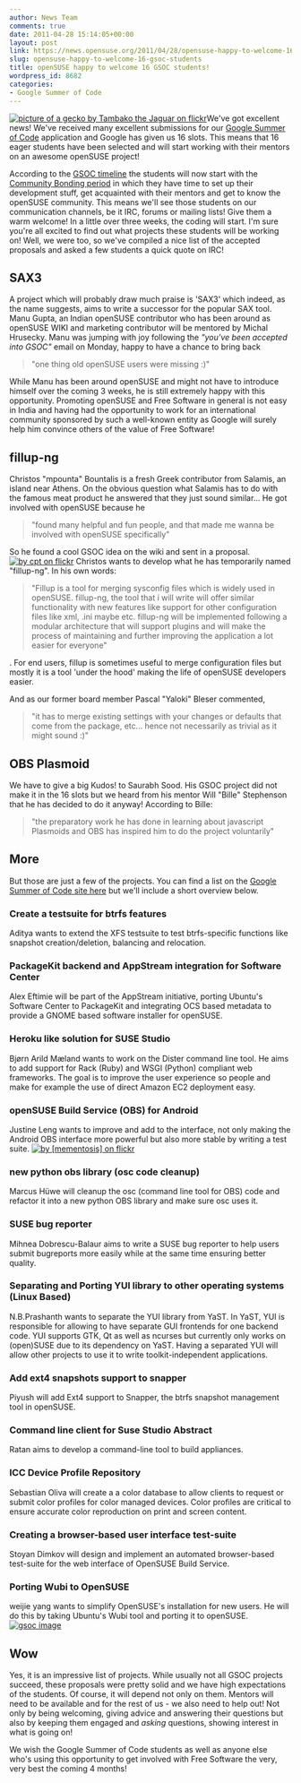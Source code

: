 ```yaml
---
author: News Team
comments: true
date: 2011-04-28 15:14:05+00:00
layout: post
link: https://news.opensuse.org/2011/04/28/opensuse-happy-to-welcome-16-gsoc-students/
slug: opensuse-happy-to-welcome-16-gsoc-students
title: openSUSE happy to welcome 16 GSOC students!
wordpress_id: 8682
categories:
- Google Summer of Code
---
```


[![picture of a gecko by Tambako the Jaguar on flickr](/wp-content/uploads/2011/04/Tambako-the-Jaguar.jpg)](//news.opensuse.org/2011/04/28/opensuse-happy-to-welcome-16-gsoc-students/tambako-the-jaguar/)We've got excellent news! We've received many excellent submissions for our [Google Summer of Code](//en.opensuse.org/openSUSE:GSOC_2011) application and Google has given us 16 slots. This means that 16 eager students have been selected and will start working with their mentors on an awesome openSUSE project!<!-- more -->

According to the [GSOC timeline](//www.google-melange.com/document/show/gsoc_program/google/gsoc2011/timeline) the students will now start with the [Community Bonding period](//googlesummerofcode.blogspot.com/2007/04/so-what-is-this-community-bonding-all.html) in which they have time to set up their development stuff, get acquainted with their mentors and get to know the openSUSE community. This means we'll see those students on our communication channels, be it IRC, forums or mailing lists! Give them a warm welcome!
In a little over three weeks, the coding will start. I'm sure you're all excited to find out what projects these students will be working on! Well, we were too, so we've compiled a nice list of the accepted proposals and asked a few students a quick quote on IRC!


## SAX3


A project which will probably draw much praise is 'SAX3' which indeed, as the name suggests, aims to write a successor for the popular SAX tool. Manu Gupta, an Indian openSUSE contributor who has been around as openSUSE WIKI and marketing contributor will be mentored by Michal Hrusecky. Manu was jumping with joy following the _"you've been accepted into GSOC"_ email on Monday, happy to have a chance to bring back


<blockquote>"one thing old openSUSE users were missing :)"</blockquote>


While Manu has been around openSUSE and might not have to introduce himself over the coming 3 weeks, he is still extremely happy with this opportunity. Promoting openSUSE and Free Software in general is not easy in India and having had the opportunity to work for an international community sponsored by such a well-known entity as Google will surely help him convince others of the value of Free Software!


## fillup-ng


Christos "mpounta" Bountalis is a fresh Greek contributor from Salamis, an island near Athens. On the obvious question what Salamis has to do with the famous meat product he answered that they just sound similar... He got involved with openSUSE because he


<blockquote>"found many helpful and fun people, and that made me wanna be involved with openSUSE specifically"</blockquote>


So he found a cool GSOC idea on the wiki and sent in a proposal.
[![by cpt<HUN> on flickr](/wp-content/uploads/2011/04/cptHUN.jpg)](//news.opensuse.org/2011/04/28/opensuse-happy-to-welcome-16-gsoc-students/cpt/)
Christos wants to develop what he has temporarily named "fillup-ng". In his own words:


<blockquote>"Fillup is a tool for merging sysconfig files which is widely used in openSUSE. fillup-ng, the tool that i will write will offer similar functionality with new features like support for other configuration files like xml, .ini maybe etc. fillup-ng will be implemented following a modular architecture that will support plugins and will make the process of maintaining and further improving the application a lot easier for everyone"</blockquote>


. For end users, fillup is sometimes useful to merge configuration files but mostly it is a tool 'under the hood' making the life of openSUSE developers easier.

And as our former board member Pascal "Yaloki" Bleser commented,


<blockquote>"it has to merge existing settings with your changes or defaults that come from the package, etc... hence not necessarily as trivial as it might sound :)"</blockquote>




## OBS Plasmoid


We have to give a big Kudos! to Saurabh Sood. His GSOC project did not make it in the 16 slots but we heard from his mentor Will "Bille" Stephenson that he has decided to do it anyway! According to Bille:


<blockquote>"the preparatory work he has done in learning about javascript Plasmoids and OBS has inspired him to do the project voluntarily"</blockquote>




## More


But those are just a few of the projects. You can find a list on the [Google Summer of Code site here](//www.google-melange.com/gsoc/projects/list/google/gsoc2011) but we'll include a short overview below.


### Create a testsuite for btrfs features


Aditya wants to extend the XFS testsuite to test btrfs-specific functions like snapshot creation/deletion, balancing and relocation.


### PackageKit backend and AppStream integration for Software Center


Alex Eftimie will be part of the AppStream initiative, porting Ubuntu's Software Center to PackageKit and integrating OCS based metadata to provide a GNOME based software installer for openSUSE.


### Heroku like solution for SUSE Studio


Bjørn Arild Mæland wants to work on the Dister command line tool. He aims to add support for Rack (Ruby) and WSGI (Python) compliant web frameworks. The goal is to improve the user experience so people and make for example the use of direct Amazon EC2 deployment easy.


### openSUSE Build Service (OBS) for Android


Justine Leng wants to improve and add to the interface, not only making the Android OBS interface more powerful but also more stable by writing a test suite.
[![by [mementosis] on flickr](/wp-content/uploads/2011/04/mementosis.jpg)](//news.opensuse.org/2011/04/28/opensuse-happy-to-welcome-16-gsoc-students/mementosis/)


### new python obs library (osc code cleanup)


Marcus Hüwe will cleanup the osc (command line tool for OBS) code and refactor it into a new python OBS library and make sure osc uses it.


### SUSE bug reporter


Mihnea Dobrescu-Balaur aims to write a SUSE bug reporter to help users submit bugreports more easily while at the same time ensuring better quality.


### Separating and Porting YUI library to other operating systems (Linux Based)


N.B.Prashanth wants to separate the YUI library from YaST. In YaST, YUI is responsible for allowing to have separate GUI frontends for one backend code. YUI supports GTK, Qt as well as ncurses but currently only works on (open)SUSE due to its dependency on YaST. Having a separated YUI will allow other projects to use it to write toolkit-independent applications.


### Add ext4 snapshots support to snapper


Piyush will add Ext4 support to Snapper, the btrfs snapshot management tool in openSUSE.


### Command line client for Suse Studio Abstract


Ratan aims to develop a command-line tool to build appliances.


### ICC Device Profile Repository


Sebastian Oliva will create a a color database to allow clients to request or submit color profiles for color managed devices. Color profiles are critical to ensure accurate color reproduction on print and screen content.


### Creating a browser-based user interface test-suite


Stoyan Dimkov will design and implement an automated browser-based test-suite for the web interface of OpenSUSE Build Service.


### Porting Wubi to OpenSUSE


weijie yang wants to simplify OpenSUSE's installation for new users. He will do this by taking Ubuntu's Wubi tool and porting it to openSUSE.
[![gsoc image](/wp-content/uploads/2011/04/GSoC2011_300x200.png)](//news.opensuse.org/2011/04/28/opensuse-happy-to-welcome-16-gsoc-students/gsoc2011_300x200-2/)


## Wow


Yes, it is an impressive list of projects. While usually not all GSOC projects succeed, these proposals were pretty solid and we have high expectations of the students. Of course, it will depend not only on them. Mentors will need to be available and for the rest of us - we also need to help out! Not only by being welcoming, giving advice and answering their questions but also by keeping them engaged and _asking_ questions, showing interest in what is going on!

We wish the Google Summer of Code students as well as anyone else who's using this opportunity to get involved with Free Software the very, very best the coming 4 months!

